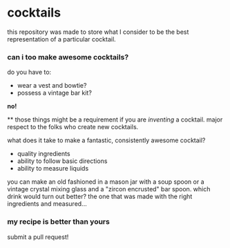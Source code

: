 # cocktails

this repository was made to store what I consider to be the best representation of a particular cocktail. 

### can i too make awesome cocktails?

do you have to:

 - wear a vest and bowtie?
 - possess a vintage bar kit? 

**no!**

** those things might be a requirement if you are *inventing* a cocktail. major respect to the folks who create new cocktails.

what does it take to make a fantastic, consistently awesome cocktail?

 * quality ingredients
 * ability to follow basic directions
 * ability to measure liquids

you can make an old fashioned in a mason jar with a soup spoon or a vintage crystal mixing glass and a "zircon encrusted" bar spoon. which drink would turn out better? the one that was made with the right ingredients and measured...

### my recipe is better than yours

submit a pull request!

